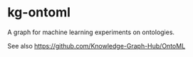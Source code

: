 kg-ontoml
================================================

A graph for machine learning experiments on ontologies.

See also https://github.com/Knowledge-Graph-Hub/OntoML

